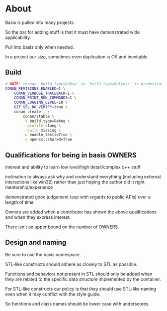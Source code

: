 # About

Basis is pulled into many projects.

So the bar for adding stuff is that it must have demonstrated wide applicability.

Pull into basis only when needed.

In a project our size, sometimes even duplication is OK and inevitable.

## Build

```bash
# NOTE: change `build_type=Debug` to `build_type=Release` in production
CONAN_REVISIONS_ENABLED=1 \
    CONAN_VERBOSE_TRACEBACK=1 \
    CONAN_PRINT_RUN_COMMANDS=1 \
    CONAN_LOGGING_LEVEL=10 \
    GIT_SSL_NO_VERIFY=true \
    conan create . \
        conan/stable \
        -s build_type=Debug \
        --profile clang \
        --build missing \
        -o enable_tests=True \
        -o openssl:shared=True
```


## Qualifications for being in basis OWNERS

interest and ability to learn low level/high detail/complex c++ stuff

inclination to always ask why and understand everything (including external interactions like win32) rather than just hoping the author did it right
mentorship/experience

demonstrated good judgement (esp with regards to public APIs) over a length of time

Owners are added when a contributor has shown the above qualifications and when they express interest.

There isn't an upper bound on the number of OWNERS.

## Design and naming

Be sure to use the basis namespace.

STL-like constructs should adhere as closely to STL as possible.

Functions and behaviors not present in STL should only be added when they are related to the specific data structure implemented by the container.

For STL-like constructs our policy is that they should use STL-like naming even when it may conflict with the style guide.

So functions and class names should be lower case with underscores.
